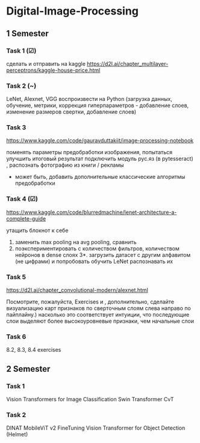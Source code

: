 # Digital-Image-Processing

## 1 Semester

### Task 1 (☑)
сделать и отправить на kaggle https://d2l.ai/chapter_multilayer-perceptrons/kaggle-house-price.html

### Task 2 (~)
LeNet, Alexnet, VGG воспроизвести на Python (загрузка данных, обучение, метрики, коррекция гиперпараметров - добавление слоев, изменение размеров свертки, добавление слоев)

### Task 3
https://www.kaggle.com/code/gauravduttakiit/image-processing-notebook

поменять параметры предобработки изображения, попытаться улучшить итоговый результат
подключить модуль рус.яз (в pytesseract) , распознать фотографию из книги / рекламы

+ может быть, добавить дополнительные классические алгоритмы предобработки

### Task 4 (☑)
https://www.kaggle.com/code/blurredmachine/lenet-architecture-a-complete-guide

утащить блокнот к себе
1. заменить max pooling на avg pooling, сравнить
2. поэкспериментировать с количеством фильтров, количеством нейронов в dense слоях
3*. загрузить датасет с другим алфавитом (не цифрами) и попробовать обучить LeNet распознавать их

### Task 5
https://d2l.ai/chapter_convolutional-modern/alexnet.html

Посмотрите, пожалуйста, Exercises и , дополнительно, сделайте визуализацию карт признаков по сверточным слоям слева направо по пайплайну.)
насколько это соответствует интуиции, что последующие слои выделяют более высокоуровневые признаки, чем начальные слои

### Task 6
8.2, 8.3, 8.4 exercises

## 2 Semester

### Task 1
Vision Transformers for Image Classification 
Swin Transformer 
CvT 

### Task 2
DINAT 
MobileViT v2 
FineTuning Vision Transformer for Object Detection (Helmet) 
